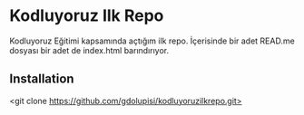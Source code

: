 # Kodluyoruz Ilk Repo
Kodluyoruz Eğitimi kapsamında açtığım ilk repo. İçerisinde bir adet READ.me dosyası bir adet de index.html barındırıyor.
## Installation
<git clone https://github.com/gdolupisi/kodluyoruzilkrepo.git>
